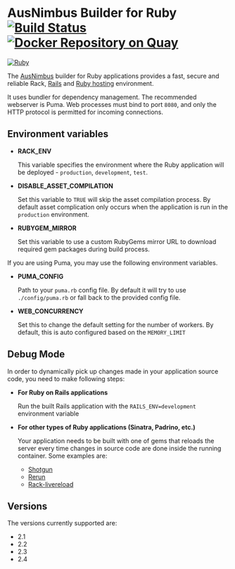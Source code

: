 # AusNimbus Builder for Ruby  [![Build Status](https://travis-ci.org/ausnimbus/s2i-ruby.svg?branch=master)](https://travis-ci.org/ausnimbus/s2i-ruby) [![Docker Repository on Quay](https://quay.io/repository/ausnimbus/s2i-ruby/status "Docker Repository on Quay")](https://quay.io/repository/ausnimbus/s2i-ruby)

[![Ruby](https://user-images.githubusercontent.com/2239920/27285112-e0843ae8-553e-11e7-8f85-48a7ef36e002.jpg)](https://www.ausnimbus.com.au/)

The [AusNimbus](https://www.ausnimbus.com.au/) builder for Ruby applications provides a fast, secure and reliable Rack, [Rails](https://www.ausnimbus.com.au/apps/rails-hosting/) and [Ruby hosting](https://www.ausnimbus.com.au/languages/ruby-hosting/) environment.

It uses bundler for dependency management. The recommended webserver is Puma. Web processes must bind to port `8080`,
and only the HTTP protocol is permitted for incoming connections.

## Environment variables

* **RACK_ENV**

    This variable specifies the environment where the Ruby application will be deployed - `production`, `development`, `test`.

* **DISABLE_ASSET_COMPILATION**

    Set this variable to `TRUE` will skip the asset compilation process. By default asset complication only occurs when the application is run in the `production` environment.

* **RUBYGEM_MIRROR**

    Set this variable to use a custom RubyGems mirror URL to download required gem packages during build process.

If you are using Puma, you may use the following environment variables.

* **PUMA_CONFIG**

    Path to your `puma.rb` config file. By default it will try to use `./config/puma.rb` or fall back to the provided config file.

* **WEB_CONCURRENCY**

    Set this to change the default setting for the number of
    workers. By default, this is auto configured based on the `MEMORY_LIMIT`

## Debug Mode

In order to dynamically pick up changes made in your application source code, you need to make following steps:

*  **For Ruby on Rails applications**

    Run the built Rails application with the `RAILS_ENV=development` environment variable

*  **For other types of Ruby applications (Sinatra, Padrino, etc.)**

    Your application needs to be built with one of gems that reloads the server every time changes in source code are done inside the running container. Some examples are:

    * [Shotgun](https://github.com/rtomayko/shotgun)
    * [Rerun](https://github.com/alexch/rerun)
    * [Rack-livereload](https://github.com/johnbintz/rack-livereload)

## Versions

The versions currently supported are:

- 2.1
- 2.2
- 2.3
- 2.4
